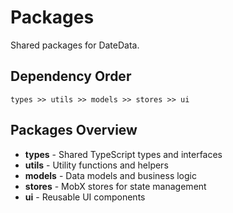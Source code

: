 # Packages

Shared packages for DateData.

## Dependency Order

`types >> utils >> models >> stores >> ui`


## Packages Overview

- **types** - Shared TypeScript types and interfaces
- **utils** - Utility functions and helpers
- **models** - Data models and business logic
- **stores** - MobX stores for state management
- **ui** - Reusable UI components
